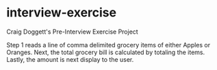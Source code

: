 # interview-exercise
Craig Doggett's Pre-Interview Exercise Project

Step 1 reads a line of comma delimited grocery items of
either Apples or Oranges.
Next, the total grocery bill is calculated by totaling the items.
Lastly, the amount is next display to the user.
